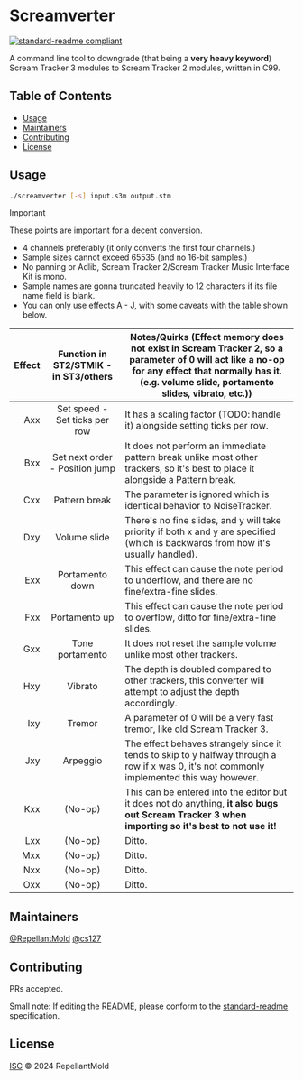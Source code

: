# Screamverter

[![standard-readme compliant](https://img.shields.io/badge/standard--readme-OK-green.svg?style=plastic)](https://github.com/RichardLitt/standard-readme)

A command line tool to downgrade (that being a **very heavy keyword**) Scream Tracker 3 modules to Scream Tracker 2 modules, written in C99.

## Table of Contents

- [Usage](#usage)
- [Maintainers](#maintainers)
- [Contributing](#contributing)
- [License](#license)

## Usage

```sh
./screamverter [-s] input.s3m output.stm
```

> [!IMPORTANT]
> These points are important for a decent conversion.
> 
> - 4 channels preferably (it only converts the first four channels.)
> - Sample sizes cannot exceed 65535 (and no 16-bit samples.)
> - No panning or Adlib, Scream Tracker 2/Scream Tracker Music Interface Kit is mono.
> - Sample names are gonna truncated heavily to 12 characters if its file name field is blank.
> - You can only use effects A - J, with some caveats with the table shown below.
> 
> | Effect | Function in ST2/STMIK - in ST3/others | Notes/Quirks (Effect memory **does not exist** in Scream Tracker 2, so a parameter of 0 will act like a no-op for any effect that normally has it. (e.g. volume slide, portamento slides, vibrato, etc.)) |
> |---:|:---:|---|
> | Axx | Set speed - Set ticks per row | It has a scaling factor (TODO: handle it) alongside setting ticks per row. |
> | Bxx | Set next order - Position jump | It does not perform an immediate pattern break unlike most other trackers, so it's best to place it alongside a Pattern break. |
> | Cxx | Pattern break | The parameter is ignored which is identical behavior to NoiseTracker. |
> | Dxy | Volume slide | There's no fine slides, and y will take priority if both x and y are specified (which is backwards from how it's usually handled). |
> | Exx | Portamento down | This effect can cause the note period to underflow, and there are no fine/extra-fine slides. |
> | Fxx | Portamento up | This effect can cause the note period to overflow, ditto for fine/extra-fine slides. |
> | Gxx | Tone portamento | It does not reset the sample volume unlike most other trackers. |
> | Hxy | Vibrato | The depth is doubled compared to other trackers, this converter will attempt to adjust the depth accordingly. |
> | Ixy | Tremor | A parameter of 0 will be a very fast tremor, like old Scream Tracker 3. |
> | Jxy | Arpeggio | The effect behaves strangely since it tends to skip to y halfway through a row if x was 0, it's not commonly implemented this way however. |
> | Kxx | (No-op) | This can be entered into the editor but it does not do anything, **it also bugs out Scream Tracker 3 when importing so it's best to not use it!** |
> | Lxx | (No-op) | Ditto. |
> | Mxx | (No-op) | Ditto. |
> | Nxx | (No-op) | Ditto. |
> | Oxx | (No-op) | Ditto. |

## Maintainers

[@RepellantMold](https://github.com/RepellantMold)
[@cs127](https://github.com/cs127)

## Contributing

PRs accepted.

Small note: If editing the README, please conform to the
[standard-readme](https://github.com/RichardLitt/standard-readme) specification.

## License

[ISC](LICENSE) © 2024 RepellantMold

